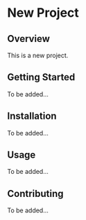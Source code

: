 # New Project

## Overview

This is a new project.

## Getting Started

To be added...

## Installation

To be added...

## Usage

To be added...

## Contributing

To be added...